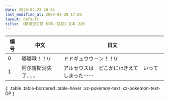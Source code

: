 ```yaml
---
date: 2020-02-23 20:56
last_modified_at: 2020-02-28 17:05
layout: default
title: 《精灵宝可梦 珍珠／钻石》文本 220
---
```

| 编号 | 中文 | 日文 |
| ---- | ---- | ---- |
| 0 | 嘟嘟啾！！\r | ドドギュウウ－ン！！\r |
| 1 | 阿尔宙斯消失了…… | アルセウスは　どこかに\nきえて　いってしまった⋯⋯ |
{: .table .table-bordered .table-hover .xz-pokemon-text .xz-pokemon-text-DP }